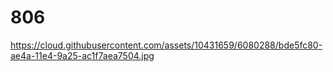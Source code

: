 # 806
https://cloud.githubusercontent.com/assets/10431659/6080288/bde5fc80-ae4a-11e4-9a25-ac1f7aea7504.jpg
